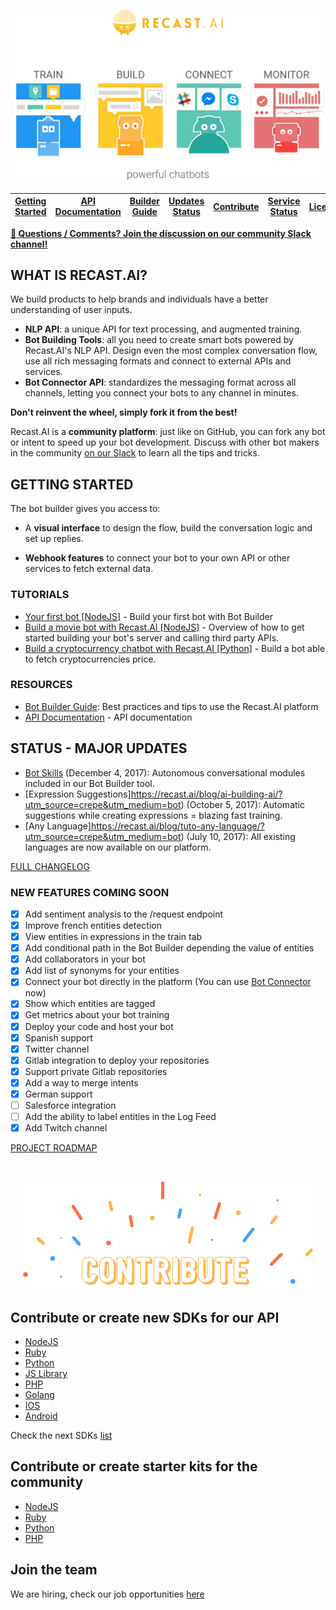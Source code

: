 <p align="center">
  <img src="assets/logo2.png" />
</p>

| [Getting Started](https://github.com/RecastAI/Recast.AI/blob/master/README.md#getting-started) | [API Documentation](https://recast.ai/docs/api-reference/) | [Builder Guide](https://recast.ai/docs/create-your-bot) | [Updates Status](https://github.com/RecastAI/Recast.AI/blob/master/README.md#status---major-updates) | [Contribute](https://github.com/RecastAI/Recast.AI/blob/master/README.md#contribute-or-create-new-sdks-for-our-api) | [Service Status](https://status.recast.ai/) | [License](https://recast.ai/terms) |
|---|---|---|---|---|---|---|


**[ :speech_balloon: Questions / Comments? Join the discussion on our community Slack channel!](https://slack.recast.ai/)**

## WHAT IS RECAST.AI?

We build products to help brands and individuals have a better understanding of user inputs.

-   **NLP API**: a unique API for text processing, and augmented training.
-   **Bot Building Tools**: all you need to create smart bots powered by Recast.AI's NLP API. Design even the most complex conversation flow, use all rich messaging formats and connect to external APIs and services.
-   **Bot Connector API**: standardizes the messaging format across all channels, letting you connect your bots to any channel in minutes.

**Don't reinvent the wheel, simply fork it from the best!**

Recast.AI is a **community platform**: just like on GitHub, you can fork any bot or intent to speed up your bot development. Discuss with other bot makers in the community [on our Slack](https://slack.recast.ai/) to learn all the tips and tricks.

## GETTING STARTED

The bot builder gives you access to: 

-   A **visual interface** to design the flow, build the conversation logic and set up replies.

-   **Webhook features** to connect your bot to your own API or other services to fetch external data.

### TUTORIALS
* [Your first bot [NodeJS]](https://blog.recast.ai/build-your-first-bot-with-recast-ai/) - Build your first bot with Bot Builder
* [Build a movie bot with Recast.AI [NodeJS]](https://recast.ai/blog/nodejs-chatbot-movie-bot/) - Overview of how to get started building your bot's server and calling third party APIs.
* [Build a cryptocurrency chatbot with Recast.AI [Python]](https://recast.ai/blog/python-cryptobot/) - Build a bot able to fetch cryptocurrencies price.

### RESOURCES
* [Bot Builder Guide](https://recast.ai/docs): Best practices and tips to use the Recast.AI platform 
* [API Documentation](https://man.recast.ai/) - API documentation

## STATUS - MAJOR UPDATES

* [Bot Skills](https://recast.ai/blog/build-your-first-bot-with-recast-ai/?utm_source=crepe&utm_medium=bot) (December 4, 2017): Autonomous conversational modules included in our Bot Builder tool. 
* [Expression Suggestions]https://recast.ai/blog/ai-building-ai/?utm_source=crepe&utm_medium=bot) (October 5, 2017): Automatic suggestions while creating expressions = blazing fast training. 
* [Any Language]https://recast.ai/blog/tuto-any-language/?utm_source=crepe&utm_medium=bot) (July 10, 2017): All existing languages are now available on our platform.

[FULL CHANGELOG](https://recast.ai/docs/api-reference/#changelogs)

### NEW FEATURES COMING SOON
- [x] Add sentiment analysis to the /request endpoint
- [x] Improve french entities detection
- [x] View entities in expressions in the train tab
- [x] Add conditional path in the Bot Builder depending the value of entities
- [x] Add collaborators in your bot
- [x] Add list of synonyms for your entities
- [x] Connect your bot directly in the platform (You can use [Bot Connector](https://botconnector.recast.ai) now)
- [x] Show which entities are tagged
- [x] Get metrics about your bot training
- [x] Deploy your code and host your bot
- [x] Spanish support
- [x] Twitter channel
- [x] Gitlab integration to deploy your repositories
- [x] Support private Gitlab repositories
- [x] Add a way to merge intents
- [x] German support
- [ ] Salesforce integration
- [ ] Add the ability to label entities in the Log Feed
- [x] Add Twitch channel

[PROJECT ROADMAP](https://github.com/RecastAI/Recast.AI/projects/1)

<br/>
<p align="center">
  <img src="assets/contribute.png" />
</p>

## Contribute or create new SDKs for our API
* [NodeJS](https://github.com/RecastAI/SDK-NodeJS)
* [Ruby](https://github.com/RecastAI/SDK-ruby)
* [Python](https://github.com/RecastAI/SDK-python)
* [JS Library](https://github.com/RecastAI/Library-JavaScript)
* [PHP](https://github.com/RecastAI/SDK-PHP)
* [Golang](https://github.com/RecastAI/SDK-Golang)
* [IOS](https://github.com/RecastAI/SDK-iOS)
* [Android](https://github.com/RecastAI/SDK-Android)

Check the next SDKs [list](https://github.com/RecastAI/Recast.AI/labels/help%20wanted)

## Contribute or create starter kits for the community
* [NodeJS](https://github.com/RecastAI/starter-NodeJS)
* [Ruby](https://github.com/RecastAI/starter-ruby)
* [Python](https://github.com/RecastAI/starter-python)
* [PHP](https://github.com/RecastAI/starter-PHP)


## Join the team
We are hiring, check our job opportunities [here](https://recast.ai/jobs)
